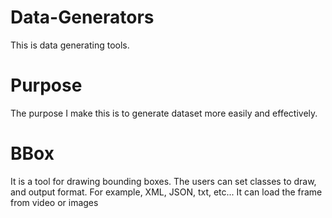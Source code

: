 # Data-Generators
This is data generating tools. 

# Purpose
The purpose I make this is to generate dataset more easily and effectively.

# BBox
It is a tool for drawing bounding boxes. The users can set classes to draw, and output format. For example, XML, JSON, txt, etc... It can load the frame from video or images
